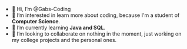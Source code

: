 - 👋 Hi, I’m @Gabs-Coding
- 👀 I’m interested in learn more about coding, because I'm a student of **Computer Science**.
- 🌱 I’m currently learning **Java and SQL**.
- 💞️ I’m looking to collaborate on nothing in the moment, just working on my college projects and the personal ones.
